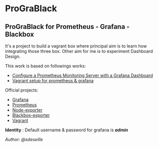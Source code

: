 ProGraBlack
======

## ProGraBlack for Prometheus - Grafana - Blackbox

It's a project to build a vagrant box
where principal aim is to learn how integrating
those three box.
Other aim for me is to experiment Dashboard Design.


This work is based on followings works:
- [Configure a Prometheus Monitoring Server with a Grafana Dashboard](https://www.scaleway.com/docs/configure-prometheus-monitoring-with-grafana/)
- [Vagrant setup for prometheus & grafana](https://github.com/viveksatasiya/vagrant-prometheus-grafana)

Official projects:
- [Grafana](https://grafana.com/grafana)
- [Prometheus](https://prometheus.io/)
- [Node-exporter](https://github.com/prometheus/node_exporter)
- [Blackbox-exporter](https://github.com/prometheus/blackbox_exporter)
- [Vagrant](https://www.vagrantup.com/intro/getting-started/install.html)

**Identity** : Default username & password for grafana is **_admin_** 

*Author: @sdeseille*